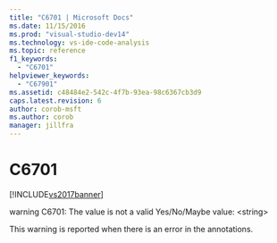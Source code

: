 ```yaml
---
title: "C6701 | Microsoft Docs"
ms.date: 11/15/2016
ms.prod: "visual-studio-dev14"
ms.technology: vs-ide-code-analysis
ms.topic: reference
f1_keywords: 
  - "C6701"
helpviewer_keywords: 
  - "C67901"
ms.assetid: c48484e2-542c-4f7b-93ea-98c6367cb3d9
caps.latest.revision: 6
author: corob-msft
ms.author: corob
manager: jillfra
---
```

# C6701
[!INCLUDE[vs2017banner](../includes/vs2017banner.md)]

warning C6701: The value is not a valid Yes/No/Maybe value: \<string>  
  
 This warning is reported when there is an error in the annotations.
